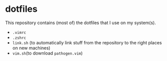 # dotfiles

This repository contains (most of) the dotfiles that I use on my system(s).

* `.vimrc`
* `.zshrc`
* `link.sh` (to automatically link stuff from the repository to the right places on new machines)
* `vim.sh`(to download `pathogen.vim`)
